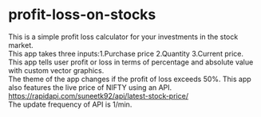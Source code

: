 # profit-loss-on-stocks
This is a simple profit loss calculator for your investments in the stock market.  
This app takes three inputs:1.Purchase price 2.Quantity 3.Current price.  
This app tells user profit or loss in terms of percentage and absolute value with custom vector graphics.  
The theme of the app changes if the profit of loss exceeds 50%.
This app also features the live price of NIFTY using an API.  
https://rapidapi.com/suneetk92/api/latest-stock-price/  
The update frequency of API is 1/min.  
